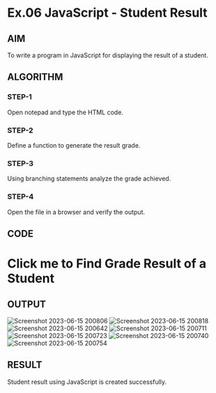 # Ex.06 JavaScript - Student Result
## AIM
  To write a program in JavaScript for displaying the result of a student.

## ALGORITHM
### STEP-1
  Open notepad and type the HTML code.

### STEP-2
  Define a function to generate the result grade.

### STEP-3
  Using branching statements analyze the grade achieved.

### STEP-4
  Open the file in a browser and verify the output.
  
## CODE
<head>
<title>JavaScript program to display the result of a student</title>
<script type="text/javascript">
function student()
{
    var mark1, mark2, mark3, mark4, mark5, total, percentage;
    mark1 = parseInt(prompt("Enter Subject-1 Marks"));
    mark2 = parseInt(prompt("Enter Subject 2 Marks"));
    mark3 = parseInt(prompt("Enter Subject 3 Marks"));
    mark4 = parseInt(prompt("Enter Subject 4 Marks"));
    mark5 = parseInt(prompt("Enter Subject 5 Marks"));
    total = mark1 + mark2 + mark3 + mark4 + mark5;
    percentage = total / 5;

    if (percentage >= 91 && percentage <= 100)
    {
        alert("O Grade");
    }
    else if (percentage >= 81 && percentage <= 90)
    {
        alert("A+ Grade");
    }
    else if (percentage >= 71 && percentage <= 80)
    {
        alert("A Grade");
    }
    else if (percentage >= 61 && percentage <= 70)
    {
        alert("B+ Grade");
    }
    else if (percentage >= 51 && percentage <= 60)
    {
        alert("B Grade"); 
    }
    else
    {
        alert("RA Grade");
    }
}
</script>
</head>
<body>
<h1 onclick="student()">
Click me to Find Grade Result of a Student
</h1>
</body>
</html>


## OUTPUT
![Screenshot 2023-06-15 200806](https://github.com/Madymadesh/Ex06_Web-Design/assets/132973883/da6b3ce5-737b-4b8c-83b5-e1fafc3a8cd2)
![Screenshot 2023-06-15 200818](https://github.com/Madymadesh/Ex06_Web-Design/assets/132973883/b4651136-88ef-4ed4-a2d6-83f77907557c)
![Screenshot 2023-06-15 200642](https://github.com/Madymadesh/Ex06_Web-Design/assets/132973883/eae61d4f-55f2-425a-8deb-24881ded8d27)
![Screenshot 2023-06-15 200711](https://github.com/Madymadesh/Ex06_Web-Design/assets/132973883/95e12a42-c561-4528-b503-ce130a64a072)
![Screenshot 2023-06-15 200723](https://github.com/Madymadesh/Ex06_Web-Design/assets/132973883/272e8d41-c56b-4ba0-97f4-e385d9992636)
![Screenshot 2023-06-15 200740](https://github.com/Madymadesh/Ex06_Web-Design/assets/132973883/3b5d4f63-3449-4d4e-b321-72ea8912f31b)
![Screenshot 2023-06-15 200754](https://github.com/Madymadesh/Ex06_Web-Design/assets/132973883/4b8ee670-f129-43dc-8bc5-3900560ba1e9)


## RESULT
  Student result using JavaScript is created successfully.
